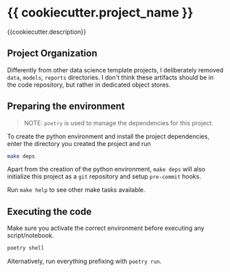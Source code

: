 # {{ cookiecutter.project_name }}

{{cookiecutter.description}}

## Project Organization

Differently from other data science template projects, I deliberately removed `data`, `models`, `reports`  directories.
I don't think these artifacts should be in the code repository, but rather in dedicated object stores.

## Preparing the environment

> NOTE: `poetry` is used to manage the dependencies for this project.

To create the python environment and install the project dependencies,
enter the directory you created the project and run

```bash
make deps
```

Apart from the creation of the python environment, `make deps` will also initialize this project as a `git` repository and setup `pre-commit` hooks.

Run `make help` to see other make tasks available.

## Executing the code

Make sure you activate the correct environment before executing any script/notebook.

```bash
poetry shell
```

Alternatively, run everything prefixing with `poetry run`.
